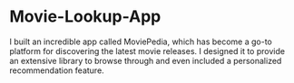 # Movie-Lookup-App
I built an incredible app called MoviePedia, which has become a go-to platform for discovering the latest movie releases. I designed it to provide an extensive library to browse through and even included a personalized recommendation feature.

